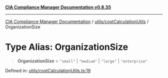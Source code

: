 [**CIA Compliance Manager Documentation v0.8.35**](../../../README.md)

***

[CIA Compliance Manager Documentation](../../../modules.md) / [utils/costCalculationUtils](../README.md) / OrganizationSize

# Type Alias: OrganizationSize

> **OrganizationSize** = `"small"` \| `"medium"` \| `"large"` \| `"enterprise"`

Defined in: [utils/costCalculationUtils.ts:19](https://github.com/Hack23/cia-compliance-manager/blob/b297770fc62abf558e2711cd029bbbe74e6c5cfb/src/utils/costCalculationUtils.ts#L19)
